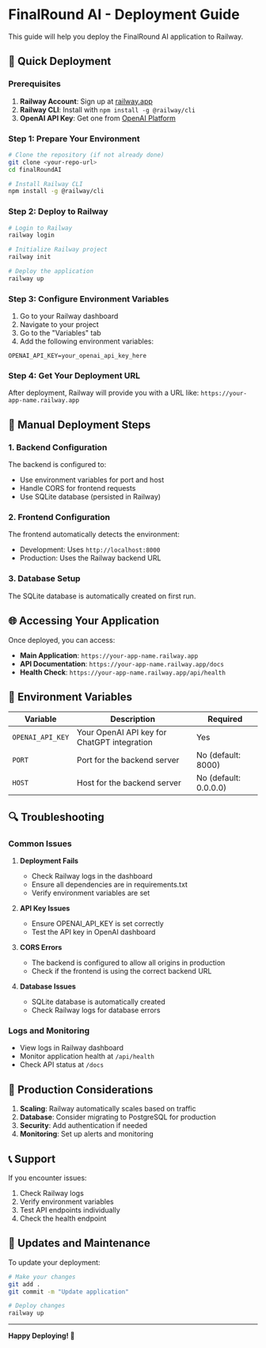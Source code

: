 # FinalRound AI - Deployment Guide

This guide will help you deploy the FinalRound AI application to Railway.

## 🚀 Quick Deployment

### Prerequisites
1. **Railway Account**: Sign up at [railway.app](https://railway.app)
2. **Railway CLI**: Install with `npm install -g @railway/cli`
3. **OpenAI API Key**: Get one from [OpenAI Platform](https://platform.openai.com/api-keys)

### Step 1: Prepare Your Environment
```bash
# Clone the repository (if not already done)
git clone <your-repo-url>
cd finalRoundAI

# Install Railway CLI
npm install -g @railway/cli
```

### Step 2: Deploy to Railway
```bash
# Login to Railway
railway login

# Initialize Railway project
railway init

# Deploy the application
railway up
```

### Step 3: Configure Environment Variables
1. Go to your Railway dashboard
2. Navigate to your project
3. Go to the "Variables" tab
4. Add the following environment variables:

```
OPENAI_API_KEY=your_openai_api_key_here
```

### Step 4: Get Your Deployment URL
After deployment, Railway will provide you with a URL like:
`https://your-app-name.railway.app`

## 🔧 Manual Deployment Steps

### 1. Backend Configuration
The backend is configured to:
- Use environment variables for port and host
- Handle CORS for frontend requests
- Use SQLite database (persisted in Railway)

### 2. Frontend Configuration
The frontend automatically detects the environment:
- Development: Uses `http://localhost:8000`
- Production: Uses the Railway backend URL

### 3. Database Setup
The SQLite database is automatically created on first run.

## 🌐 Accessing Your Application

Once deployed, you can access:
- **Main Application**: `https://your-app-name.railway.app`
- **API Documentation**: `https://your-app-name.railway.app/docs`
- **Health Check**: `https://your-app-name.railway.app/api/health`

## 📝 Environment Variables

| Variable | Description | Required |
|----------|-------------|----------|
| `OPENAI_API_KEY` | Your OpenAI API key for ChatGPT integration | Yes |
| `PORT` | Port for the backend server | No (default: 8000) |
| `HOST` | Host for the backend server | No (default: 0.0.0.0) |

## 🔍 Troubleshooting

### Common Issues

1. **Deployment Fails**
   - Check Railway logs in the dashboard
   - Ensure all dependencies are in requirements.txt
   - Verify environment variables are set

2. **API Key Issues**
   - Ensure OPENAI_API_KEY is set correctly
   - Test the API key in OpenAI dashboard

3. **CORS Errors**
   - The backend is configured to allow all origins in production
   - Check if the frontend is using the correct backend URL

4. **Database Issues**
   - SQLite database is automatically created
   - Check Railway logs for database errors

### Logs and Monitoring
- View logs in Railway dashboard
- Monitor application health at `/api/health`
- Check API status at `/docs`

## 🚀 Production Considerations

1. **Scaling**: Railway automatically scales based on traffic
2. **Database**: Consider migrating to PostgreSQL for production
3. **Security**: Add authentication if needed
4. **Monitoring**: Set up alerts and monitoring

## 📞 Support

If you encounter issues:
1. Check Railway logs
2. Verify environment variables
3. Test API endpoints individually
4. Check the health endpoint

## 🔄 Updates and Maintenance

To update your deployment:
```bash
# Make your changes
git add .
git commit -m "Update application"

# Deploy changes
railway up
```

---

**Happy Deploying! 🎉** 